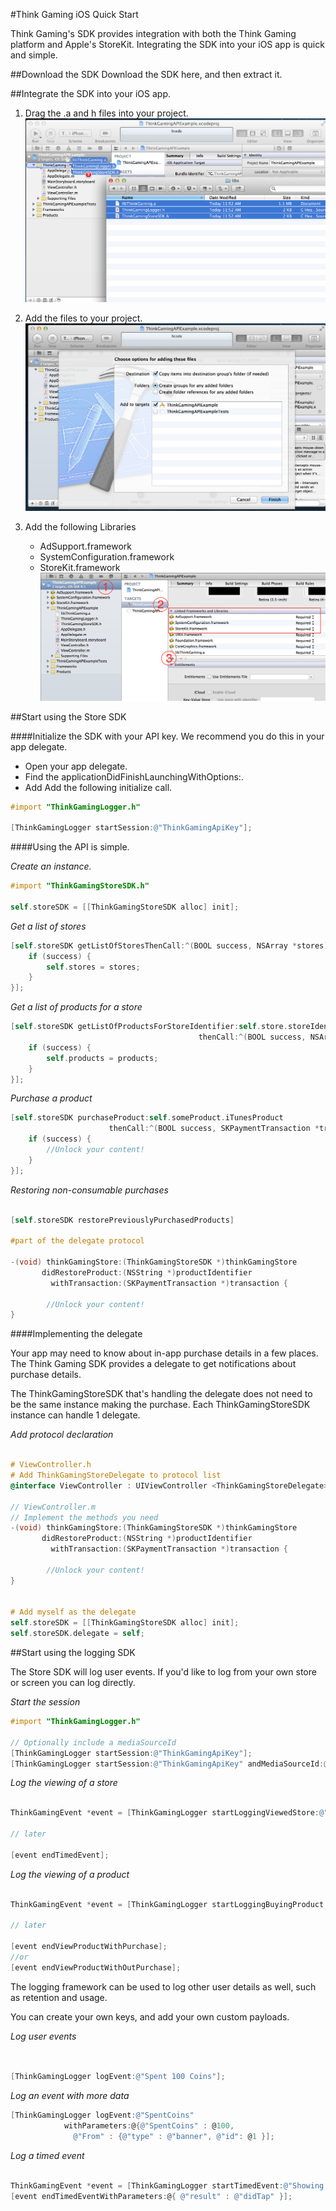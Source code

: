 #Think Gaming iOS Quick Start

Think Gaming's SDK provides integration with both the Think Gaming platform and Apple's StoreKit. Integrating the SDK into your iOS app is quick and simple.

##Download the SDK
Download the SDK here, and then extract it.

##Integrate the SDK into your iOS app.

1. Drag the .a and h files into your project.
![Drag to project](drag_to_project.png "Drag to Project")

2. Add the files to your project.
![Add to project](add_to_project.png "Add to Project")

3. Add the following Libraries 
	* AdSupport.framework
	* SystemConfiguration.framework
	* StoreKit.framework
![Add libraries](add_libraries.png "Add libraries")

##Start using the Store SDK


####Initialize the SDK with your API key. We recommend you do this in your app delegate.

* Open your app delegate.
* Find the applicationDidFinishLaunchingWithOptions:.
* Add Add the following initialize call.

```Objective-C
#import "ThinkGamingLogger.h"

[ThinkGamingLogger startSession:@"ThinkGamingApiKey"];

```

####Using the API is simple. 

_Create an instance._

```Objective-c
#import "ThinkGamingStoreSDK.h"

self.storeSDK = [[ThinkGamingStoreSDK alloc] init];
```

_Get a list of stores_

```Objective-C
[self.storeSDK getListOfStoresThenCall:^(BOOL success, NSArray *stores) {
    if (success) {
        self.stores = stores;
    }
}];
```

_Get a list of products for a store_

```Objective-C
[self.storeSDK getListOfProductsForStoreIdentifier:self.store.storeIdentifier 
                                          thenCall:^(BOOL success, NSArray *products) {
    if (success) {
        self.products = products;
    }
}];
```
_Purchase a product_

```Objective-C
[self.storeSDK purchaseProduct:self.someProduct.iTunesProduct 
                      thenCall:^(BOOL success, SKPaymentTransaction *transaction) {
    if (success) {
        //Unlock your content!
    }
}];
```

_Restoring non-consumable purchases_

```Objective-C

[self.storeSDK restorePreviouslyPurchasedProducts]

#part of the delegate protocol

-(void) thinkGamingStore:(ThinkGamingStoreSDK *)thinkGamingStore 
       didRestoreProduct:(NSString *)productIdentifier 
         withTransaction:(SKPaymentTransaction *)transaction {
        
        //Unlock your content!
}


```

####Implementing the delegate

Your app may need to know about in-app purchase details in a few places. The Think Gaming SDK provides a delegate to get notifications about purchase details. 

The ThinkGamingStoreSDK that's handling the delegate does not need to be the same instance making the purchase. Each ThinkGamingStoreSDK instance can handle 1 delegate.

_Add protocol declaration_
```Objective-C

# ViewController.h
# Add ThinkGamingStoreDelegate to protocol list
@interface ViewController : UIViewController <ThinkGamingStoreDelegate>

// ViewController.m
// Implement the methods you need
-(void) thinkGamingStore:(ThinkGamingStoreSDK *)thinkGamingStore 
       didRestoreProduct:(NSString *)productIdentifier 
         withTransaction:(SKPaymentTransaction *)transaction {
        
        //Unlock your content!
}


# Add myself as the delegate
self.storeSDK = [[ThinkGamingStoreSDK alloc] init];
self.storeSDK.delegate = self;

```


##Start using the logging SDK


The Store SDK will log user events. If you'd like to log from your own store or screen you can log directly.


_Start the session_

```Objective-c
#import "ThinkGamingLogger.h"

// Optionally include a mediaSourceId
[ThinkGamingLogger startSession:@"ThinkGamingApiKey"];
[ThinkGamingLogger startSession:@"ThinkGamingApiKey" andMediaSourceId:@"MediaSourceId"];

```

_Log the viewing of a store_

```Objective-C

ThinkGamingEvent *event = [ThinkGamingLogger startLoggingViewedStore:@"My Store Name"];

// later 

[event endTimedEvent];


```

_Log the viewing of a product_

```Objective-C

ThinkGamingEvent *event = [ThinkGamingLogger startLoggingBuyingProduct:@"iTunesIdentifier"]

// later

[event endViewProductWithPurchase];
//or
[event endViewProductWithOutPurchase];

```

The logging framework can be used to log other user details as well, such as retention and usage. 

You can create your own keys, and add your own custom payloads. 

_Log user events_

```Objective-C


[ThinkGamingLogger logEvent:@"Spent 100 Coins"];

```

_Log an event with more data_

```Objective-C
[ThinkGamingLogger logEvent:@"SpentCoins" 
            withParameters:@{@"SpentCoins" : @100, 
              @"From" : {@"type" : @"banner", @"id": @1 }];
```

_Log a timed event_

```Objective-C

ThinkGamingEvent *event = [ThinkGamingLogger startTimedEvent:@"Showing Banner"]
[event endTimedEventWithParameters:@{ @"result" : @"didTap" }];


```